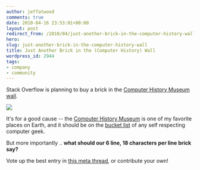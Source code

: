 ```yaml
---
author: jeffatwood
comments: true
date: 2010-04-16 23:53:01+00:00
layout: post
redirect_from: /2010/04/just-another-brick-in-the-computer-history-wall
hero:
slug: just-another-brick-in-the-computer-history-wall
title: Just Another Brick in the (Computer History) Wall
wordpress_id: 2944
tags:
- company
- community
---
```



Stack Overflow is planning to buy a brick in the [Computer History Museum wall](http://www.computerhistory.org/contribute/impression/).



[![](http://blog.stackoverflow.com/wp-content/uploads/computer-history-museum.jpg)](http://www.computerhistory.org/)



It's for a good cause  -- the [Computer History Museum](http://www.computerhistory.org/) is one of my favorite places on Earth, and it should be on the [bucket list](http://en.wikipedia.org/wiki/The_Bucket_List) of any self respecting computer geek.



But more importantly .. **what should our 6 line, 18 characters per line brick say?**



Vote up the best entry in [this meta thread](http://meta.stackoverflow.com/questions/46920/a-stack-overflow-brick-in-the-computer-history-museum-wall), or contribute your own!

